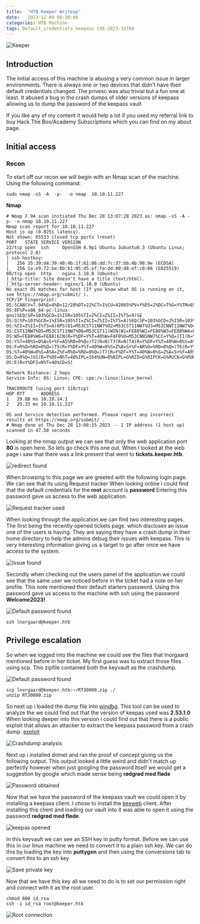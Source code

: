 ```yaml
---
title:  "HTB Keeper Writeup"
date:   2023-12-09 00:30:00 
categories: HTB Machine
tags: Default_credentials keepass CVE-2023-32784
---
```


![Keeper](/assets/img/Keeper/1691683208749.jpg)

## Introduction

The initial access of this machine is abusing a very common issue in larger environments. There is always one or two devices that didn't have their default credentials changed. The privesc was also trivial but a fun one at least. It abused a bug in the crash dumps of older versions of keepass allowing us to dump the password of the keepass vault

If you like any of my content it would help a lot if you used my referral link to buy Hack The Box/Academy Subscriptions which you can find on my about page.

## Initial access
### Recon

To start off our recon we will begin with an Nmap scan of the machine. Using the following command:
```
sudo nmap -sS -A  -p-  -o nmap  10.10.11.227
```
**Nmap**
```
# Nmap 7.94 scan initiated Thu Dec 28 13:07:28 2023 as: nmap -sS -A -p- -o nmap 10.10.11.227
Nmap scan report for 10.10.11.227
Host is up (0.025s latency).
Not shown: 65533 closed tcp ports (reset)
PORT   STATE SERVICE VERSION
22/tcp open  ssh     OpenSSH 8.9p1 Ubuntu 3ubuntu0.3 (Ubuntu Linux; protocol 2.0)
| ssh-hostkey: 
|   256 35:39:d4:39:40:4b:1f:61:86:dd:7c:37:bb:4b:98:9e (ECDSA)
|_  256 1a:e9:72:be:8b:b1:05:d5:ef:fe:dd:80:d8:ef:c0:66 (ED25519)
80/tcp open  http    nginx 1.18.0 (Ubuntu)
|_http-title: Site doesn't have a title (text/html).
|_http-server-header: nginx/1.18.0 (Ubuntu)
No exact OS matches for host (If you know what OS is running on it, see https://nmap.org/submit/ ).
TCP/IP fingerprint:
OS:SCAN(V=7.94%E=4%D=12/28%OT=22%CT=1%CU=42065%PV=Y%DS=2%DC=T%G=Y%TM=658DB9
OS:8F%P=x86_64-pc-linux-gnu)SEQ(SP=103%GCD=1%ISR=105%TI=Z%CI=Z%II=I%TS=9)SE
OS:Q(SP=103%GCD=1%ISR=105%TI=Z%CI=Z%II=I%TS=A)SEQ(SP=103%GCD=2%ISR=105%TI=Z
OS:%CI=Z%II=I%TS=A)OPS(O1=M53CST11NW7%O2=M53CST11NW7%O3=M53CNNT11NW7%O4=M53
OS:CST11NW7%O5=M53CST11NW7%O6=M53CST11)WIN(W1=FE88%W2=FE88%W3=FE88%W4=FE88%
OS:W5=FE88%W6=FE88)ECN(R=Y%DF=Y%T=40%W=FAF0%O=M53CNNSNW7%CC=Y%Q=)T1(R=Y%DF=
OS:Y%T=40%S=O%A=S+%F=AS%RD=0%Q=)T2(R=N)T3(R=N)T4(R=Y%DF=Y%T=40%W=0%S=A%A=Z%
OS:F=R%O=%RD=0%Q=)T5(R=Y%DF=Y%T=40%W=0%S=Z%A=S+%F=AR%O=%RD=0%Q=)T6(R=Y%DF=Y
OS:%T=40%W=0%S=A%A=Z%F=R%O=%RD=0%Q=)T7(R=Y%DF=Y%T=40%W=0%S=Z%A=S+%F=AR%O=%R
OS:D=0%Q=)U1(R=Y%DF=N%T=40%IPL=164%UN=0%RIPL=G%RID=G%RIPCK=G%RUCK=G%RUD=G)I
OS:E(R=Y%DFI=N%T=40%CD=S)

Network Distance: 2 hops
Service Info: OS: Linux; CPE: cpe:/o:linux:linux_kernel

TRACEROUTE (using port 110/tcp)
HOP RTT      ADDRESS
1   29.88 ms 10.10.14.1
2   25.33 ms 10.10.11.227

OS and Service detection performed. Please report any incorrect results at https://nmap.org/submit/ .
# Nmap done at Thu Dec 28 13:08:15 2023 -- 1 IP address (1 host up) scanned in 47.58 seconds
```

Looking at the nmap output we can see that only the web application port **80** is open here. So lets go check this one out. When I looked at the web page i saw that there was a link present that went to **tickets.keeper.htb**. 

![redirect found](/assets/img/Keeper/Keeper_01.png)

When browsing to this page we are greeted with the following login page. We can see that its using Request tracker When looking online i could find that the default credentials for the **root** account is **password** Entering this password gave us access to the web application.

![Request tracker used](/assets/img/Keeper/Keeper_02.png)

When looking through the application we can find two interesting pages. The first being the recently opened tickets page. which discloses an issue one of the users is having. They are saying they have a crash dump in their home directory to help the admins debug their issues with keepass. This is very interesting information giving us a target to go after once we have access to the system.

![Issue found](/assets/img/Keeper/Keeper_03.png)

Secondly when checking out the users panel of the application we could see that the same user we noticed before in the ticket had a note on her profile. This note mentioned their default starters password. Using this password gave us access to the machine with ssh using the password **Welcome2023!**

![Default password found](/assets/img/Keeper/Keeper_04.png)


```
ssh lnorgaard@keeper.htb 
```

## Privilege escalation

So when we logged into the machine we could see the files that Inorgaard mentioned before in her ticket. My first guess was to extract those files using scp. This zipfile contained both the keyvault as the crashdump.


![Default password found](/assets/img/Keeper/Keeper_05.png)

````
scp lnorgaard@keeper.htb:~/RT30000.zip ./
unzip RT30000.zip
````

So next up i loaded the dump file into [windbg](https://learn.microsoft.com/en-us/windows-hardware/drivers/debugger/). This tool can be used to analyze the we could find out that the version of keepas used was **2.53.1.0** When looking deeper into this version i could find out that there is a public exploit that allows an attacker to extract the keepass password from a crash dump. [exploit](https://github.com/vdohney/keepass-password-dumper)

![Crashdump analysis](/assets/img/Keeper/Keeper_06.png)


Next up i installed dotnet and ran the proof of concept giving us the following output. This output looked a little weird and didn't match up perfectly however when just googling the password itself we would get a suggestion by google which made sense being **rødgrød med fløde**


![Password obtained](/assets/img/Keeper/Keeper_07.png)




Now that we have the password of the keepass vault we could open it by installing a keepass client. I chose to install the [keeweb](https://keeweb.info/) client. After installing this client and loading our vault into it was able to open it using the password **rødgrød med fløde**.

![keepas opened](/assets/img/Keeper/Keeper_08.png)


In this keyvault we can see an SSH key in putty format. Before we can use this in our linux machine we need to convert it to a plain ssh key. We can do this by loading the key into **puttygen** and then using the conversions tab to convert this to an ssh key 

![Save private key](/assets/img/Keeper/Keeper_09.png)

Now that we have this key all we need to do is to set our permission right and connect with it as the root user.

```
chmod 600 id_rsa
ssh -i id_rsa root@keeper.htb
```

![Root connection](/assets/img/Keeper/Keeper_10.png)
